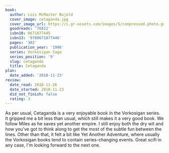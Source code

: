```yaml
---
book:
  author: Lois McMaster Bujold
  cover_image: cetaganda.jpg
  cover_image_url: https://i.gr-assets.com/images/S/compressed.photo.goodreads.com/books/1386924035l/76812.jpg
  goodreads: '76812'
  isbn10: 0671877445
  isbn13: '9780671877446'
  pages: '302'
  publication_year: '1996'
  series: Vorkosigan Saga
  series_position: '9'
  slug: cetaganda
  title: Cetaganda
plan:
  date_added: '2018-11-23'
review:
  date_read: 2018-11-26
  date_started: 2018-11-23
  did_not_finish: false
  rating: 3
---
```


As per usual, Cetaganda is a very enjoyable book in the Vorkosigan series. It gripped me a bit less than usual, which still makes it a very good book. We follow Miles as he saves yet another empire. I still enjoy both the dry wit and how you've got to think along to get the most of the subtle fun between the lines. Other than that, it felt a bit like Yet Another Adventure, where usually the Vorkosigan books tend to contain series-changing events. Great scifi in any case, I'm looking forward to the next one.
